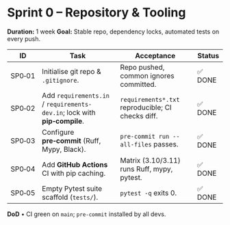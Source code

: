 # Sprint 0 – Repository & Tooling
**Duration:** 1 week
**Goal:** Stable repo, dependency locks, automated tests on every push.

| ID | Task | Acceptance | Status |
|----|------|------------|--------|
| SP0‑01 | Initialise git repo & `.gitignore`. | Repo pushed, common ignores committed. | ✅ DONE |
| SP0‑02 | Add `requirements.in` / `requirements-dev.in`; lock with **pip‑compile**. | `requirements*.txt` reproducible; CI checks diff. | ✅ DONE |
| SP0‑03 | Configure **pre‑commit** (Ruff, Mypy, Black). | `pre‑commit run --all-files` passes. | ✅ DONE |
| SP0‑04 | Add **GitHub Actions** CI with pip caching. | Matrix (3.10/3.11) runs Ruff, mypy, pytest. | ✅ DONE |
| SP0‑05 | Empty Pytest suite scaffold (`tests/`). | `pytest -q` exits 0. | ✅ DONE |

**DoD** • CI green on `main`; `pre‑commit` installed by all devs.
